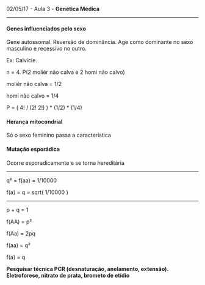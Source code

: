 02/05/17 - Aula 3 - **Genética Médica**

---

#### Genes influenciados pelo sexo

Gene autossomal. Reversão de dominância. Age como dominante no sexo masculino e recessivo no outro.

Ex: Calvície.

n = 4.  P\(2 moliér não calva e 2 homi não calvo\)

moliér não calva = 1/2

homi não calvo = 1/4

P = \( 4! / \(2! 2!\) \) \* \(1/2\) \* \(1/4\)

#### Herança mitocondrial

Só o sexo feminino passa a característica

#### Mutação esporádica

Ocorre esporadicamente e se torna hereditária

---

q² = f\(aa\) = 1/10000

f\(a\) = q = sqrt\( 1/10000 \)

---

p + q = 1

f\(AA\) = p²

f\(Aa\) = 2pq

f\(aa\) = q²

f\(a\) = q

**Pesquisar técnica PCR \(**desnaturação, anelamento, extensão**\). Eletroforese, nitrato de prata, brometo de etídio**

